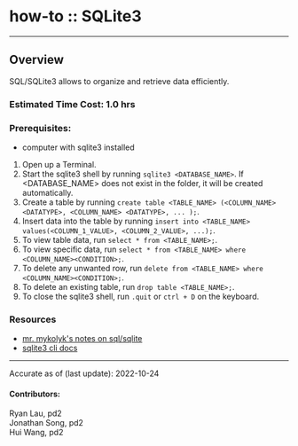 # how-to :: SQLite3
---
## Overview
SQL/SQLite3 allows to organize and retrieve data efficiently.

### Estimated Time Cost: 1.0 hrs

### Prerequisites:

- computer with sqlite3 installed

1. Open up a Terminal.
2. Start the sqlite3 shell by running `sqlite3 <DATABASE_NAME>`. If <DATABASE_NAME> does not exist in the folder, it will be created automatically.
3. Create a table by running `create table <TABLE_NAME> (<COLUMN_NAME> <DATATYPE>, <COLUMN_NAME> <DATATYPE>, ... );`.
4. Insert data into the table by running `insert into <TABLE_NAME> values(<COLUMN_1_VALUE>, <COLUMN_2_VALUE>, ...);`.
5. To view table data, run `select * from <TABLE_NAME>;`.
6. To view specific data, run `select * from <TABLE_NAME> where <COLUMN_NAME><CONDITION>;`.
7. To delete any unwanted row, run `delete from <TABLE_NAME> where <COLUMN_NAME><CONDITION>;`.
8. To delete an existing table, run `drop table <TABLE_NAME>;`.
9. To close the sqlite3 shell, run `.quit` or `ctrl + D` on the keyboard.


### Resources
* [mr. mykolyk's notes on sql/sqlite](https://github.com/stuy-softdev/notes-and-code/tree/main/smpl/k17-18sqlite)
* [sqlite3 cli docs](https://www.sqlite.org/cli.html)

---

Accurate as of (last update): 2022-10-24

#### Contributors:  
Ryan Lau, pd2  
Jonathan Song, pd2  
Hui Wang, pd2
